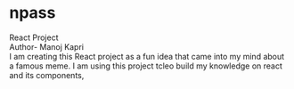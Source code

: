 # npass
React Project<br>
Author- Manoj Kapri<br>
I am creating this React project as a fun idea that came into my mind about a famous meme.
I am using this project tcleo build my knowledge on react and its components,
